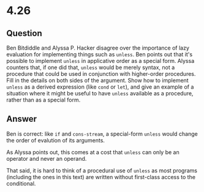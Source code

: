# 4.26

## Question

Ben Bitdiddle and Alyssa P. Hacker disagree over the importance of lazy evaluation for implementing things such as `unless`. Ben points out that it's possible to implement `unless` in applicative order as a special form. Alyssa counters that, if one did that, `unless` would be merely syntax, not a procedure that could be used in conjunction with higher-order procedures. Fill in the details on both sides of the argument. Show how to implement `unless` as a derived expression (like `cond` or `let`), and give an example of a situation where it might be useful to have `unless` available as a procedure, rather than as a special form.

## Answer

Ben is correct: like `if` and `cons-stream`, a special-form `unless` would change the order of evalution of its arguments.

As Alyssa points out, this comes at a cost that `unless` can only be an operator and never an operand.

That said, it is hard to think of a procedural use of `unless` as most programs (including the ones in this text) are written without first-class access to the conditional.
